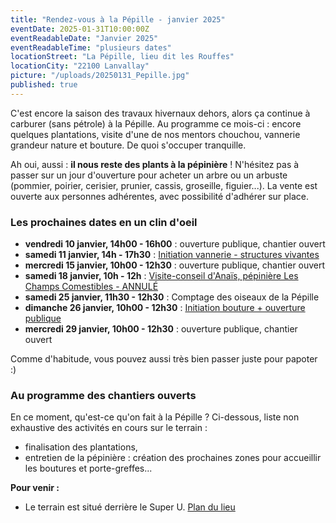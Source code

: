 ```yaml
---
title: "Rendez-vous à la Pépille - janvier 2025"
eventDate: 2025-01-31T10:00:00Z
eventReadableDate: "Janvier 2025"
eventReadableTime: "plusieurs dates"
locationStreet: "La Pépille, lieu dit les Rouffes"
locationCity: "22100 Lanvallay"
picture: "/uploads/20250131_Pepille.jpg"
published: true
---
```


C'est encore la saison des travaux hivernaux dehors, alors ça continue à carburer (sans pétrole) à la Pépille. Au programme ce mois-ci : encore quelques plantations, visite d'une de nos mentors chouchou, vannerie grandeur nature et bouture. De quoi s'occuper tranquille.

Ah oui, aussi : **il nous reste des plants à la pépinière** ! N'hésitez pas à passer sur un jour d'ouverture pour acheter un arbre ou un arbuste (pommier, poirier, cerisier, prunier, cassis, groseille, figuier...). La vente est ouverte aux personnes adhérentes, avec possibilité d'adhérer sur place.

<!--more-->

### Les prochaines dates en un clin d'oeil

- **vendredi 10 janvier, 14h00 - 16h00** : ouverture publique, chantier ouvert
- **samedi 11 janvier, 14h - 17h30** : [Initiation vannerie - structures vivantes](https://www.vigiliantes.fr/events/20250111-vannerie-grandeur-nature/)
- **mercredi 15 janvier, 10h00 - 12h30** : ouverture publique, chantier ouvert
- **samedi 18 janvier, 10h - 12h** : [Visite-conseil d'Anaïs, pépinière Les Champs Comestibles - ANNULÉ](/events/20250118-visite-par-les-champs-comestibles/)
- **samedi 25 janvier, 11h30 - 12h30** : Comptage des oiseaux de la Pépille
- **dimanche 26 janvier, 10h00 - 12h30** : [Initiation bouture + ouverture publique](https://www.vigiliantes.fr/events/20250126-initiation-bouture/)
- **mercredi 29 janvier, 10h00 - 12h30** : ouverture publique, chantier ouvert

Comme d'habitude, vous pouvez aussi très bien passer juste pour papoter :)

### Au programme des chantiers ouverts

En ce moment, qu'est-ce qu'on fait à la Pépille ? Ci-dessous, liste non exhaustive des activités en cours sur le terrain :

- finalisation des plantations, 
- entretien de la pépinière : création des prochaines zones pour accueillir les boutures et porte-greffes...

**Pour venir :**

- Le terrain est situé derrière le Super U. [Plan du lieu](https://www.openstreetmap.org/#map=17/48.44885/-2.01522&layers=N)
